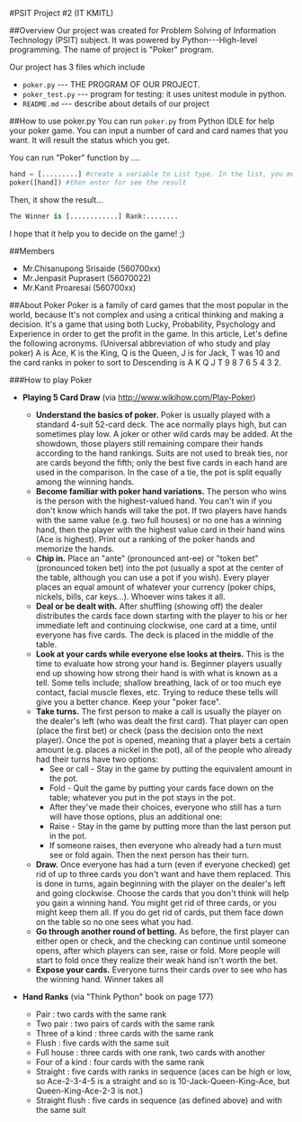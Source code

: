 #PSIT Project #2 (IT KMITL)

##Overview
Our project was created for Problem Solving of Information Technology (PSIT) subject. It was powered by Python---High-level programming. The name of project is "Poker" program.

Our project has 3 files which include
* `poker.py` --- THE PROGRAM OF OUR PROJECT.
* `poker_test.py` --- program for testing: it uses unitest module in python.
* `README.md` --- describe about details of our project


##How to use poker.py
You can run `poker.py` from Python IDLE for help your poker game. You can input a number of card and card names that you want. It will result the status which you get.

You can run "Poker" function by ....
```python
hand = [.........] #create a variable to List type. In the list, you must add your hand.
poker([hand]) #then enter for see the result
```

Then, it show the result...
```python
The Winner is [............] Rank:........
```

I hope that it help you to decide on the game! ;)

##Members
* Mr.Chisanupong Srisaide (560700xx)
* Mr.Jenpasit Puprasert (56070022)
* Mr.Kanit Proaresai (560700xx)

##About Poker
Poker is a family of card games that the most popular in the world, because It's not complex and using a critical thinking and making a decision. It's a game that using both Lucky, Probability, Psychology and Experience in order to get the profit in the game. In this article, Let's define the following acronyms. (Universal abbreviation of who study and play poker) A is Ace, K is the King, Q is the Queen, J is for Jack, T was 10 and the card ranks in poker to sort to Descending is A K Q J T 9 8 7 6 5 4 3 2.

###How to play Poker
* **Playing 5 Card Draw** (via http://www.wikihow.com/Play-Poker)
	- **Understand the basics of poker.** Poker is usually played with a standard 4-suit 52-card deck. The ace 		normally plays high, but can sometimes play low. A joker or other wild cards may be added. At the showdown, 		those players still remaining compare their hands according to the hand rankings. Suits are not used to break 		ties, nor are cards beyond the fifth; only the best five cards in each hand are used in the comparison. In the 		case of a tie, the pot is split equally among the winning hands.
	- **Become familiar with poker hand variations.** The person who wins is the person with the highest-valued 		hand. You can't win if you don't know which hands will take the pot. If two players have hands with the same 		value (e.g. two full houses) or no one has a winning hand, then the player with the highest value card in their 	hand wins (Ace is highest). Print out a ranking of the poker hands and memorize the hands. 
	- **Chip in.** Place an "ante" (pronounced ant-ee) or "token bet" (pronounced token bet) into the pot (usually a 	spot at the center of the table, although you can use a pot if you wish). Every player places an equal amount of 	whatever your currency (poker chips, nickels, bills, car keys...). Whoever wins takes it all.
	- **Deal or be dealt with.** After shuffling (showing off) the dealer distributes the cards face down starting 		with the player to his or her immediate left and continuing clockwise, one card at a time, until everyone has 		five cards. The deck is placed in the middle of the table.
	- **Look at your cards while everyone else looks at theirs.** This is the time to evaluate how strong your hand 	is. Beginner players usually end up showing how strong their hand is with what is known as a tell. Some tells 		include; shallow breathing, lack of or too much eye contact, facial muscle flexes, etc. Trying to reduce these 		tells will give you a better chance. Keep your "poker face".
	- **Take turns.** The first person to make a call is usually the player on the dealer's left (who was dealt the 	first card). That player can open (place the first bet) or check (pass the decision onto the next player). Once 	the pot is opened, meaning that a player bets a certain amount (e.g. places a nickel in the pot), all of the 		people who already had their turns have two options:
		- See or call - Stay in the game by putting the equivalent amount in the pot.
		- Fold - Quit the game by putting your cards face down on the table; whatever you put in the pot stays 			in the pot.
		- After they've made their choices, everyone who still has a turn will have those options, plus an 			additional one:
		- Raise - Stay in the game by putting more than the last person put in the pot.
		- If someone raises, then everyone who already had a turn must see or fold again. Then the next person 			has their turn.
	- **Draw.** Once everyone has had a turn (even if everyone checked) get rid of up to three cards you don't want 	and have them replaced. This is done in turns, again beginning with the player on the dealer's left and going 		clockwise. Choose the cards that you don't think will help you gain a winning hand. You might get rid of three 		cards, or you might keep them all. If you do get rid of cards, put them face down on the table so no one sees 		what you had.
	- **Go through another round of betting.** As before, the first player can either open or check, and the 		checking can continue until someone opens, after which players can see, raise or fold. More people will start to 	fold once they realize their weak hand isn't worth the bet.
	- **Expose your cards.** Everyone turns their cards over to see who has the winning hand. Winner takes all
 
* **Hand Ranks** (via "Think Python" book on page 177)
	- Pair : two cards with the same rank
	- Two pair : two pairs of cards with the same rank
	- Three of a kind : three cards with the same rank
	- Flush : five cards with the same suit
	- Full house : three cards with one rank, two cards with another
	- Four of a kind : four cards with the same rank
	- Straight : five cards with ranks in sequence (aces can be high or low, so Ace-2-3-4-5 is a straight and so is 10-Jack-Queen-King-Ace, but Queen-King-Ace-2-3 is not.)
	- Straight flush : five cards in sequence (as defined above) and with the same suit
